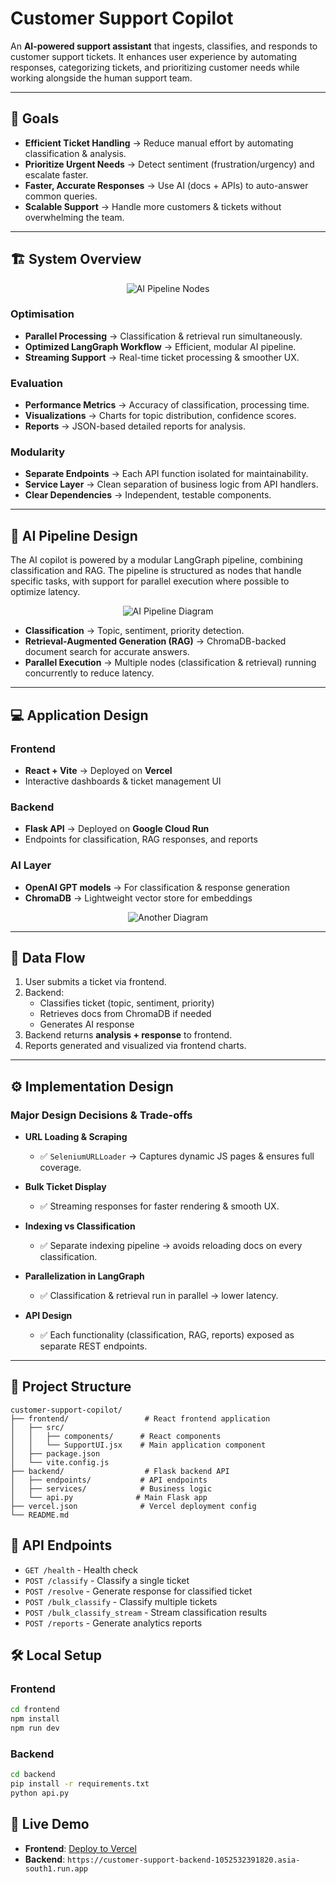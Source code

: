 # Customer Support Copilot

An **AI-powered support assistant** that ingests, classifies, and responds to customer support tickets. It enhances user experience by automating responses, categorizing tickets, and prioritizing customer needs while working alongside the human support team.

---

## 🎯 Goals

* **Efficient Ticket Handling** → Reduce manual effort by automating classification & analysis.
* **Prioritize Urgent Needs** → Detect sentiment (frustration/urgency) and escalate faster.
* **Faster, Accurate Responses** → Use AI (docs + APIs) to auto-answer common queries.
* **Scalable Support** → Handle more customers & tickets without overwhelming the team.

---

## 🏗️ System Overview
<p align="center">
  <img src="https://i.postimg.cc/D06r0NgT/Screenshot-from-2025-09-14-12-12-03.png" alt="AI Pipeline Nodes"/>
</p>

### Optimisation

* **Parallel Processing** → Classification & retrieval run simultaneously.
* **Optimized LangGraph Workflow** → Efficient, modular AI pipeline.
* **Streaming Support** → Real-time ticket processing & smoother UX.

### Evaluation

* **Performance Metrics** → Accuracy of classification, processing time.
* **Visualizations** → Charts for topic distribution, confidence scores.
* **Reports** → JSON-based detailed reports for analysis.

### Modularity

* **Separate Endpoints** → Each API function isolated for maintainability.
* **Service Layer** → Clean separation of business logic from API handlers.
* **Clear Dependencies** → Independent, testable components.

---

## 🔮 AI Pipeline Design

The AI copilot is powered by a modular LangGraph pipeline, combining classification and RAG. The pipeline is structured as nodes that handle specific tasks, with support for parallel execution where possible to optimize latency.
<p align="center">
  <img src="https://i.postimg.cc/vZHPrrgh/Screenshot-from-2025-09-14-12-22-52.png" alt="AI Pipeline Diagram"/>
</p>


* **Classification** → Topic, sentiment, priority detection.
* **Retrieval-Augmented Generation (RAG)** → ChromaDB-backed document search for accurate answers.
* **Parallel Execution** → Multiple nodes (classification & retrieval) running concurrently to reduce latency.

---

## 💻 Application Design

### Frontend

* **React + Vite** → Deployed on **Vercel**
* Interactive dashboards & ticket management UI

### Backend

* **Flask API** → Deployed on **Google Cloud Run**
* Endpoints for classification, RAG responses, and reports

### AI Layer

* **OpenAI GPT models** → For classification & response generation
* **ChromaDB** → Lightweight vector store for embeddings

<p align="center">
  <img src="https://i.postimg.cc/mgJQPCQt/Screenshot-from-2025-09-14-13-00-52.png" alt="Another Diagram" />
</p>


---

## 📡 Data Flow

1. User submits a ticket via frontend.
2. Backend:
   * Classifies ticket (topic, sentiment, priority)
   * Retrieves docs from ChromaDB if needed
   * Generates AI response
3. Backend returns **analysis + response** to frontend.
4. Reports generated and visualized via frontend charts.

---

## ⚙️ Implementation Design

### Major Design Decisions & Trade-offs

* **URL Loading & Scraping**
  * ✅ `SeleniumURLLoader` → Captures dynamic JS pages & ensures full coverage.

* **Bulk Ticket Display**
  * ✅ Streaming responses for faster rendering & smooth UX.

* **Indexing vs Classification**
  * ✅ Separate indexing pipeline → avoids reloading docs on every classification.

* **Parallelization in LangGraph**
  * ✅ Classification & retrieval run in parallel → lower latency.

* **API Design**
  * ✅ Each functionality (classification, RAG, reports) exposed as separate REST endpoints.

---

## 📁 Project Structure

```
customer-support-copilot/
├── frontend/                 # React frontend application
│   ├── src/
│   │   ├── components/      # React components
│   │   └── SupportUI.jsx    # Main application component
│   ├── package.json
│   └── vite.config.js
├── backend/                  # Flask backend API
│   ├── endpoints/           # API endpoints
│   ├── services/            # Business logic
│   └── api.py              # Main Flask app
├── vercel.json              # Vercel deployment config
└── README.md
```


## 🔧 API Endpoints

- `GET /health` - Health check
- `POST /classify` - Classify a single ticket
- `POST /resolve` - Generate response for classified ticket
- `POST /bulk_classify` - Classify multiple tickets
- `POST /bulk_classify_stream` - Stream classification results
- `POST /reports` - Generate analytics reports

## 🛠️ Local Setup

### Frontend
```bash
cd frontend
npm install
npm run dev
```

### Backend
```bash
cd backend
pip install -r requirements.txt
python api.py
```


## 🔗 Live Demo

- **Frontend**: [Deploy to Vercel](https://vercel.com)
- **Backend**: `https://customer-support-backend-1052532391820.asia-south1.run.app`

